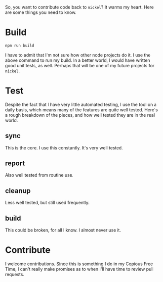 So, you want to contribute code back to `nickel`? It warms my heart. Here are some things you need to know.

# Build

```bash
npm run build
```

I have to admit that I'm not sure how other node projects do it. I use the above command to run my build.
In a better world, I would have written good unit tests, as well. Perhaps that will be one of my future projects
for `nickel`.

# Test

Despite the fact that I have very little automated testing, I use the tool on a daily basis, which means many
of the features are quite well tested. Here's a rough breakdown of the pieces, and how well tested they are
in the real world.

## sync

This is the core. I use this constantly. It's very well tested.

## report

Also well tested from routine use.

## cleanup

Less well tested, but still used frequently.

## build

This could be broken, for all I know. I almost never use it.

# Contribute

I welcome contributions. Since this is something I do in my Copious Free Time, I can't really make promises
as to when I'll have time to review pull requests.
